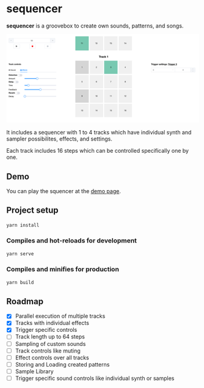 # sequencer

**sequencer** is a groovebox to create own sounds, patterns, and songs.

![Screenshot of the application with shown areas of sequencer controls, track selection (4 tracks), sequencing trigger, track and trigger controls](screenshot.png)

It includes a sequencer with 1 to 4 tracks which have individual synth and sampler possibilites, effects, and settings.

Each track includes 16 steps which can be controlled specifically one by one.

## Demo

You can play the squencer at the [demo page](https://sequencer.moritzkanzler.com).

## Project setup

```
yarn install
```

### Compiles and hot-reloads for development

```
yarn serve
```

### Compiles and minifies for production

```
yarn build
```

## Roadmap

-   [x] Parallel execution of multiple tracks
-   [x] Tracks with individual effects
-   [x] Trigger specific controls
-   [ ] Track length up to 64 steps
-   [ ] Sampling of custom sounds
-   [ ] Track controls like muting
-   [ ] Effect controls over all tracks
-   [ ] Storing and Loading created patterns
-   [ ] Sample Library
-   [ ] Trigger specific sound controls like individual synth or samples
